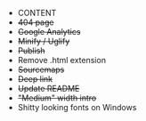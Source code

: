 <ul>
	<li>CONTENT</li>
	<li><del>404 page</del></li>
	<li><del>Google Analytics</del></li>
	<li><del>Minify / Uglify</del></li>
	<li><del>Publish</del></li>
	<li>Remove .html extension</li>
	<li><del>Sourcemaps</del></li>
	<li><del>Deep link</del></li>
	<li><del>Update README</del></li>
	<li><del>"Medium" width intro</del></li>
	<li>Shitty looking fonts on Windows</li>
</ul>